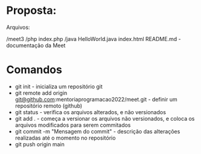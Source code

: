 # Proposta:

Arquivos:

/meet3
  /php
    index.php
  /java
    HelloWorld.java
  index.html
  README.md - documentação da Meet

# Comandos 

- git init - inicializa um repositório git
- git remote add origin git@github.com:mentoriaprogramacao2022/meet.git - definir um repositório remoto (github)
- git status - verifica os arquivos alterados, e não versionados
- git add . - começa a versionar os arquivos não versionados, e coloca os arquivos modificados para serem commitados
- git commit -m "Mensagem do commit" - descrição das alterações realizadas até o momento no repositório
- git push origin main